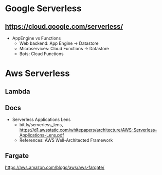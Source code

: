 # Google Serverless

## https://cloud.google.com/serverless/
  * AppEngine vs Functions
    * Web backend:	App Engine -> Datastore
    * Microservices:	Cloud Functions -> Datastore
    * Bots:	Cloud Functions

# Aws Serverless

## Lambda

## Docs
* Serverless Applications Lens
  * bit.ly/serverless_lens, https://d1.awsstatic.com/whitepapers/architecture/AWS-Serverless-Applications-Lens.pdf
  * References: AWS Well-Architected Framework

## Fargate
https://aws.amazon.com/blogs/aws/aws-fargate/



